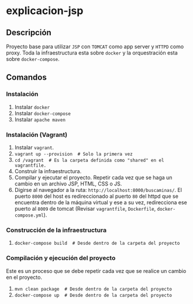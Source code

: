 # explicacion-jsp

## Descripción
Proyecto base para utilizar `JSP` con `TOMCAT` como app server y `HTTPD` como proxy. Toda la infraestructura esta sobre `docker` y la orquestración esta sobre `docker-compose`.

## Comandos
### Instalación
1. Instalar `docker`
2. Instalar `docker-compose`
3. Instalar `apache maven`

### Instalación (Vagrant)
1. Instalar `vagrant`.
2. `vagrant up --provision  # Solo la primera vez`
3. `cd /vagrant  # Es la carpeta definida como "shared" en el vagrantfile.`
4. Construir la infraestructura.
5. Compilar y ejecutar el proyecto. Repetir cada vez que se haga un cambio en un archivo JSP, HTML, CSS o JS.
6. Digirse al navegador a la ruta: `http://localhost:8000/buscaminas/`. El puerto `8000` del host es redireccionado al puerto `80` del httpd que se encuentra dentro de la máquina virtual y ese a su vez, redirecciona ese puerto al `8009` de tomcat (Revisar `vagrantfile`, `Dockerfile`,  `docker-compose.yml`).
 
### Construcción de la infraestructura
1. `docker-compose build  # Desde dentro de la carpeta del proyecto`

### Compilación y ejecución del proyecto
Este es un proceso que se debe repetir cada vez que se realice un cambio en el proyecto. 
1. `mvn clean package  # Desde dentro de la carpeta del proyecto`
2. `docker-compose up  # Desde dentro de la carpeta del proyecto`
